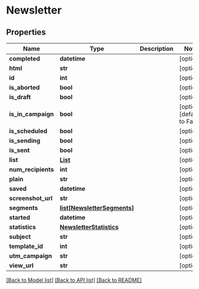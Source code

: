 # Newsletter

## Properties
Name | Type | Description | Notes
------------ | ------------- | ------------- | -------------
**completed** | **datetime** |  | [optional] 
**html** | **str** |  | [optional] 
**id** | **int** |  | [optional] 
**is_aborted** | **bool** |  | [optional] 
**is_draft** | **bool** |  | [optional] 
**is_in_campaign** | **bool** |  | [optional] [default to False]
**is_scheduled** | **bool** |  | [optional] 
**is_sending** | **bool** |  | [optional] 
**is_sent** | **bool** |  | [optional] 
**list** | [**List**](List.md) |  | [optional] 
**num_recipients** | **int** |  | [optional] 
**plain** | **str** |  | [optional] 
**saved** | **datetime** |  | [optional] 
**screenshot_url** | **str** |  | [optional] 
**segments** | [**list[NewsletterSegments]**](NewsletterSegments.md) |  | [optional] 
**started** | **datetime** |  | [optional] 
**statistics** | [**NewsletterStatistics**](NewsletterStatistics.md) |  | [optional] 
**subject** | **str** |  | [optional] 
**template_id** | **int** |  | [optional] 
**utm_campaign** | **str** |  | [optional] 
**view_url** | **str** |  | [optional] 

[[Back to Model list]](../README.md#documentation-for-models) [[Back to API list]](../README.md#documentation-for-api-endpoints) [[Back to README]](../README.md)



